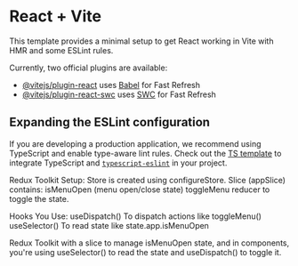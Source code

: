 # React + Vite

This template provides a minimal setup to get React working in Vite with HMR and some ESLint rules.

Currently, two official plugins are available:

- [@vitejs/plugin-react](https://github.com/vitejs/vite-plugin-react/blob/main/packages/plugin-react/README.md) uses [Babel](https://babeljs.io/) for Fast Refresh
- [@vitejs/plugin-react-swc](https://github.com/vitejs/vite-plugin-react-swc) uses [SWC](https://swc.rs/) for Fast Refresh

## Expanding the ESLint configuration

If you are developing a production application, we recommend using TypeScript and enable type-aware lint rules. Check out the [TS template](https://github.com/vitejs/vite/tree/main/packages/create-vite/template-react-ts) to integrate TypeScript and [`typescript-eslint`](https://typescript-eslint.io) in your project.

Redux Toolkit
Setup:
Store is created using configureStore.
Slice (appSlice) contains:
isMenuOpen (menu open/close state)
toggleMenu reducer to toggle the state.

Hooks You Use:
useDispatch() To dispatch actions like toggleMenu()
useSelector() To read state like state.app.isMenuOpen

Redux Toolkit with a slice to manage isMenuOpen state, and in components, you're using useSelector() to read the state and useDispatch() to toggle it.
